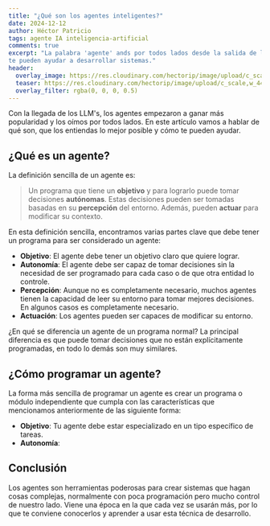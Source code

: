```yaml
---
title: "¿Qué son los agentes inteligentes?"
date: 2024-12-12
author: Héctor Patricio
tags: agente IA inteligencia-artificial
comments: true
excerpt: "La palabra 'agente' ands por todos lados desde la salida de los LLM's. Hablemos de lo que son y cómo
te pueden ayudar a desarrollar sistemas."
header:
  overlay_image: https://res.cloudinary.com/hectorip/image/upload/c_scale,w_1440/v1739597131/ryan-klaus-Xa0BLOXVxrQ-unsplash_necdjp.jpg
  teaser: https://res.cloudinary.com/hectorip/image/upload/c_scale,w_440/v1739597131/ryan-klaus-Xa0BLOXVxrQ-unsplash_necdjp.jpg
  overlay_filter: rgba(0, 0, 0, 0.5)
---
```


Con la llegada de los LLM's, los agentes empezaron a ganar más popularidad y
los oímos por todos lados. En este artículo vamos a hablar de qué son, que los entiendas
lo mejor posible y cómo te pueden ayudar.

## ¿Qué es un agente?

La definición sencilla de un agente es:

> Un programa que tiene un **objetivo** y para lograrlo puede tomar decisiones **autónomas**. Estas decisiones
pueden ser tomadas basadas en su **percepción** del entorno. Además, pueden **actuar** para modificar su
contexto.

En esta definición sencilla, encontramos varias partes clave que debe tener un programa para ser considerado un agente:

- **Objetivo**: El agente debe tener un objetivo claro que quiere lograr.
- **Autonomía**: El agente debe ser capaz de tomar decisiones sin la necesidad de ser programado para cada caso
o de que otra entidad lo controle.
- **Percepción**: Aunque no es completamente necesario, muchos agentes tienen la capacidad de leer su entorno para
tomar mejores decisiones. En algunos casos es completamente necesario.
- **Actuación**: Los agentes pueden ser capaces de modificar su entorno.

¿En qué se diferencia un agente de un programa normal? La principal diferencia es que puede tomar decisiones
que no están explícitamente programadas, en todo lo demás son muy similares.

## ¿Cómo programar un agente?

La forma más sencilla de programar un agente es crear un programa o módulo independiente
que cumpla con las características que mencionamos anteriormente de las siguiente forma:

- **Objetivo**: Tu agente debe estar especializado en un tipo específico de tareas.
- **Autonomía**: 

## Conclusión

Los agentes son herramientas poderosas para crear sistemas que hagan cosas complejas, normalmente
con poca programación pero mucho control de nuestro lado. Viene una época en la que
cada vez se usarán más, por lo que te conviene conocerlos y aprender a usar esta
técnica de desarrollo.
